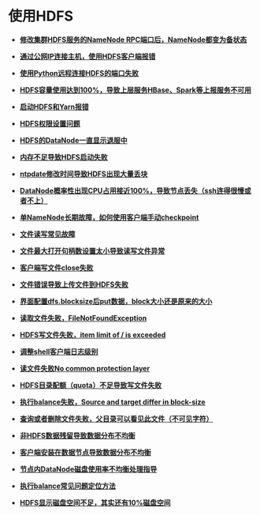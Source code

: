 # 使用HDFS<a name="ZH-CN_TOPIC_0169495344"></a>

-   **[修改集群HDFS服务的NameNode RPC端口后，NameNode都变为备状态](修改集群HDFS服务的NameNode-RPC端口后-NameNode都变为备状态.md)**  

-   **[通过公网IP连接主机，使用HDFS客户端报错](通过公网IP连接主机-使用HDFS客户端报错.md)**  

-   **[使用Python远程连接HDFS的端口失败](使用Python远程连接HDFS的端口失败.md)**  

-   **[HDFS容量使用达到100%，导致上层服务HBase、Spark等上报服务不可用](HDFS容量使用达到100-导致上层服务HBase-Spark等上报服务不可用.md)**  

-   **[启动HDFS和Yarn报错](启动HDFS和Yarn报错.md)**  

-   **[HDFS权限设置问题](HDFS权限设置问题.md)**  

-   **[HDFS的DataNode一直显示退服中](HDFS的DataNode一直显示退服中.md)**  

-   **[内存不足导致HDFS启动失败](内存不足导致HDFS启动失败.md)**  

-   **[ntpdate修改时间导致HDFS出现大量丢块](ntpdate修改时间导致HDFS出现大量丢块.md)**  

-   **[DataNode概率性出现CPU占用接近100%，导致节点丢失（ssh连得很慢或者不上）](DataNode概率性出现CPU占用接近100-导致节点丢失（ssh连得很慢或者不上）.md)**  

-   **[单NameNode长期故障，如何使用客户端手动checkpoint](单NameNode长期故障-如何使用客户端手动checkpoint.md)**  

-   **[文件读写常见故障](文件读写常见故障.md)**  

-   **[文件最大打开句柄数设置太小导致读写文件异常](文件最大打开句柄数设置太小导致读写文件异常.md)**  

-   **[客户端写文件close失败](客户端写文件close失败.md)**  

-   **[文件错误导致上传文件到HDFS失败](文件错误导致上传文件到HDFS失败.md)**  

-   **[界面配置dfs.blocksize后put数据，block大小还是原来的大小](界面配置dfs-blocksize后put数据-block大小还是原来的大小.md)**  

-   **[读取文件失败，FileNotFoundException](读取文件失败-FileNotFoundException.md)**  

-   **[HDFS写文件失败，item limit of / is exceeded](HDFS写文件失败-item-limit-of-is-exceeded.md)**  

-   **[调整shell客户端日志级别](调整shell客户端日志级别.md)**  

-   **[读文件失败No common protection layer](读文件失败No-common-protection-layer.md)**  

-   **[HDFS目录配额（quota）不足导致写文件失败](HDFS目录配额（quota）不足导致写文件失败.md)**  

-   **[执行balance失败，Source and target differ in block-size](执行balance失败-Source-and-target-differ-in-block-size.md)**  

-   **[查询或者删除文件失败，父目录可以看见此文件（不可见字符）](查询或者删除文件失败-父目录可以看见此文件（不可见字符）.md)**  

-   **[非HDFS数据残留导致数据分布不均衡](非HDFS数据残留导致数据分布不均衡.md)**  

-   **[客户端安装在数据节点导致数据分布不均衡](客户端安装在数据节点导致数据分布不均衡.md)**  

-   **[节点内DataNode磁盘使用率不均衡处理指导](节点内DataNode磁盘使用率不均衡处理指导.md)**  

-   **[执行balance常见问题定位方法](执行balance常见问题定位方法.md)**  

-   **[HDFS显示磁盘空间不足，其实还有10%磁盘空间](HDFS显示磁盘空间不足-其实还有10-磁盘空间.md)**  


